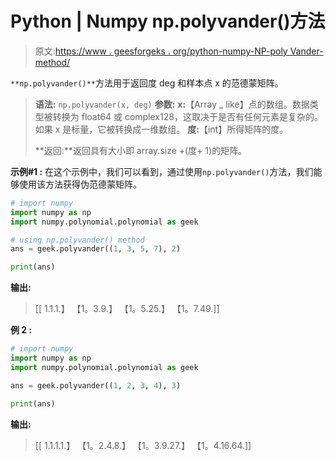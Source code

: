# Python | Numpy np.polyvander()方法

> 原文:[https://www . geesforgeks . org/python-numpy-NP-poly Vander-method/](https://www.geeksforgeeks.org/python-numpy-np-polyvander-method/)

`**np.polyvander()**`方法用于返回度 deg 和样本点 x 的范德蒙矩阵。

> **语法:** `np.polyvander(x, deg)`
> **参数:**
> **x:**【Array _ like】点的数组。数据类型被转换为 float64 或 complex128，这取决于是否有任何元素是复杂的。如果 x 是标量，它被转换成一维数组。
> **度:**【int】所得矩阵的度。
> 
> **返回:**返回具有大小即 array.size +(度+ 1)的矩阵。

**示例#1 :**
在这个示例中，我们可以看到，通过使用`np.polyvander()`方法，我们能够使用该方法获得伪范德蒙矩阵。

```py
# import numpy
import numpy as np
import numpy.polynomial.polynomial as geek

# using np.polyvander() method
ans = geek.polyvander((1, 3, 5, 7), 2)

print(ans)
```

**输出:**

> [[ 1.1.1.】
> 【1。3.9.】
> 【1。5.25.】
> 【1。7.49.]]

**例 2 :**

```py
# import numpy
import numpy as np
import numpy.polynomial.polynomial as geek

ans = geek.polyvander((1, 2, 3, 4), 3)

print(ans)
```

**输出:**

> [[ 1.1.1.1.】
> 【1。2.4.8.】
> 【1。3.9.27.】
> 【1。4.16.64.]]